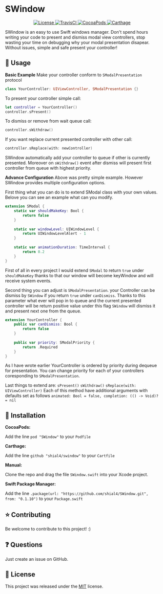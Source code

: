 # SWindow

<p align="center">
    <a href="https://raw.githubusercontent.com/shial4/SWindow/master/LICENSE">
        <img src="https://img.shields.io/badge/license-MIT-blue.svg" alt="License" />
    </a>
    <a href="https://travis-ci.org/shial4/SWindow">
        <img src="https://travis-ci.org/shial4/SWindow.svg?branch=master" alt="TravisCI" />
    </a>
    <a href="https://cocoapods.org/pods/SWindow">
        <img src="https://img.shields.io/cocoapods/v/SWindow.svg" alt="CocoaPods" />
    </a>
    <a href="https://github.com/Carthage/Carthage">
        <img src="https://img.shields.io/badge/carthage-compatible-4BC51D.svg?style=flat" alt="Carthage" />
    </a>
</p>

SWindow is an easy to use Swift windows manager. Don't spend hours writing your code to present and dismiss modal view controllers, stop wasting your time on debugging why your modal presentation disapear. Without issues, simple and safe present your controller!

## 💊 Usage
**Basic Example**
Make your controller conform to `SModalPresentation` protocol
```swift
class YourController: UIViewController, SModalPresentation {}
```
To present your controller simple call:
```swift
let controller = YourController()
controller.sPresent()
```
To dismiss or remove from wait queue call:
```swift
controller.sWithdraw()
```
If you want replace current presented controller with other call:
```swift
controller.sReplace(with: newController)
```

SWindow automatically add your controller to queue if other is currently presented. Moreover on `sWithdraw()` event after dismiss will present first controller from queue with highest priority.

**Advance Configuration**
Above was pretty simple example. However SWindow provides multiple configuration options.

First thing what you can do is to extend SModal class with your own values.
Belove you can see an example what can you modify.
```swift
extension SModal {
    static var shouldMakeKey: Bool {
        return false
    }
    
    static var windowLevel: UIWindowLevel {
        return UIWindowLevelAlert - 1
    }
    
    static var animationDuration: TimeInterval {
        return 0.2
    }
}
```
First of all in every project I would extend `SModal` to return `true` under `shouldMakeKey` thanks to that our window will become keyWindow and will receive system events.

Second thing you can adjust is `SModalPresentation`. your Controller can be dismiss by `SWindow` if you return `true` under `canDismiss`. Thanks to this parameter what ever will pop in to queue and the current presented controller will  be return positive value under this flag `SWindow` will dismiss it and present next one from the queue.
```swift
extension YourController {    
    public var canDismiss: Bool {
        return false
    }
    
    public var priority: SModalPriority {
        return .Required
    }
}
```
As I have wrote earlier YourController is ordered by priority during dequeue for presentation. You can change priority for each of your controllers coresponding to `SModalPresentation`.

Last things to extend are:
`sPresent()`
`sWithdraw()`
`sReplace(with: UIViewController)`
Each of this method have additional arguments with defaults set as follows `animated: Bool = false, completion: (() -> Void)? = nil`

## 🔧 Installation

**CocoaPods:**

Add the line `pod "SWindow"` to your `Podfile`

**Carthage:**

Add the line `github "shial4/swindow"` to your `Cartfile`

**Manual:**

Clone the repo and drag the file `SWindow.swift` into your Xcode project.

**Swift Package Manager:**

Add the line `.package(url: "https://github.com/shial4/SWindow.git", from: "0.1.10")` to your `Package.swift`

## ⭐ Contributing

Be welcome to contribute to this project! :)

## ❓ Questions

Just create an issue on GitHub.

## 📝 License

This project was released under the [MIT](LICENSE) license.
